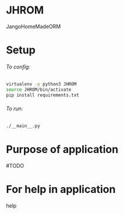 # JHROM
JangoHomeMadeORM
# Setup
  ###### To config:
  ```bash
  virtualenv -p python3 JHROM
  source JHROM/bin/activate
  pip install requirements.txt
  ```
  ###### To run:
  ```bash
  ./__main__.py
  ```
# Purpose of application
#TODO
# For help in application
help
